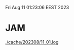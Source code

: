 Fri Aug 11 01:23:06 EEST 2023
# JAM
<a href='./cache/202308/11_01.log'>./cache/202308/11_01.log</a>
